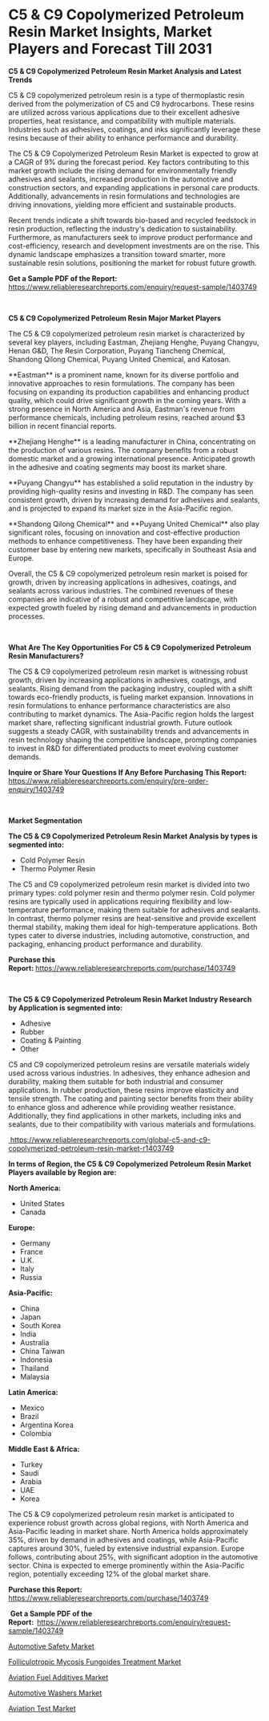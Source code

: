 <p><h1>C5 & C9 Copolymerized Petroleum Resin Market Insights, Market Players and Forecast Till 2031</h1></p><p><strong>C5 & C9 Copolymerized Petroleum Resin Market Analysis and Latest Trends</strong></p>
<p><p>C5 & C9 copolymerized petroleum resin is a type of thermoplastic resin derived from the polymerization of C5 and C9 hydrocarbons. These resins are utilized across various applications due to their excellent adhesive properties, heat resistance, and compatibility with multiple materials. Industries such as adhesives, coatings, and inks significantly leverage these resins because of their ability to enhance performance and durability.</p><p>The C5 & C9 Copolymerized Petroleum Resin Market is expected to grow at a CAGR of 9% during the forecast period. Key factors contributing to this market growth include the rising demand for environmentally friendly adhesives and sealants, increased production in the automotive and construction sectors, and expanding applications in personal care products. Additionally, advancements in resin formulations and technologies are driving innovations, yielding more efficient and sustainable products.</p><p>Recent trends indicate a shift towards bio-based and recycled feedstock in resin production, reflecting the industry's dedication to sustainability. Furthermore, as manufacturers seek to improve product performance and cost-efficiency, research and development investments are on the rise. This dynamic landscape emphasizes a transition toward smarter, more sustainable resin solutions, positioning the market for robust future growth.</p></p>
<p><strong>Get a Sample PDF of the Report:&nbsp;</strong> <a href="https://www.reliableresearchreports.com/enquiry/request-sample/1403749?utm_campaign=1509&utm_medium=2&utm_source=Github&utm_content=ia&utm_term=23102024&utm_id=c5-c9-copolymerized-petroleum-resin">https://www.reliableresearchreports.com/enquiry/request-sample/1403749</a></p>
<p>&nbsp;</p>
<p><strong>C5 & C9 Copolymerized Petroleum Resin Major Market Players</strong></p>
<p><p>The C5 & C9 copolymerized petroleum resin market is characterized by several key players, including Eastman, Zhejiang Henghe, Puyang Changyu, Henan G&D, The Resin Corporation, Puyang Tiancheng Chemical, Shandong Qilong Chemical, Puyang United Chemical, and Katosan. </p><p>**Eastman** is a prominent name, known for its diverse portfolio and innovative approaches to resin formulations. The company has been focusing on expanding its production capabilities and enhancing product quality, which could drive significant growth in the coming years. With a strong presence in North America and Asia, Eastman's revenue from performance chemicals, including petroleum resins, reached around $3 billion in recent financial reports.</p><p>**Zhejiang Henghe** is a leading manufacturer in China, concentrating on the production of various resins. The company benefits from a robust domestic market and a growing international presence. Anticipated growth in the adhesive and coating segments may boost its market share. </p><p>**Puyang Changyu** has established a solid reputation in the industry by providing high-quality resins and investing in R&D. The company has seen consistent growth, driven by increasing demand for adhesives and sealants, and is projected to expand its market size in the Asia-Pacific region.</p><p>**Shandong Qilong Chemical** and **Puyang United Chemical** also play significant roles, focusing on innovation and cost-effective production methods to enhance competitiveness. They have been expanding their customer base by entering new markets, specifically in Southeast Asia and Europe.</p><p>Overall, the C5 & C9 copolymerized petroleum resin market is poised for growth, driven by increasing applications in adhesives, coatings, and sealants across various industries. The combined revenues of these companies are indicative of a robust and competitive landscape, with expected growth fueled by rising demand and advancements in production processes.</p></p>
<p>&nbsp;</p>
<p><strong>What Are The Key Opportunities For C5 & C9 Copolymerized Petroleum Resin Manufacturers?</strong></p>
<p><p>The C5 & C9 copolymerized petroleum resin market is witnessing robust growth, driven by increasing applications in adhesives, coatings, and sealants. Rising demand from the packaging industry, coupled with a shift towards eco-friendly products, is fueling market expansion. Innovations in resin formulations to enhance performance characteristics are also contributing to market dynamics. The Asia-Pacific region holds the largest market share, reflecting significant industrial growth. Future outlook suggests a steady CAGR, with sustainability trends and advancements in resin technology shaping the competitive landscape, prompting companies to invest in R&D for differentiated products to meet evolving customer demands.</p></p>
<p><strong>Inquire or Share Your Questions If Any Before Purchasing This Report:</strong> <a href="https://www.reliableresearchreports.com/enquiry/pre-order-enquiry/1403749?utm_campaign=1509&utm_medium=2&utm_source=Github&utm_content=ia&utm_term=23102024&utm_id=c5-c9-copolymerized-petroleum-resin">https://www.reliableresearchreports.com/enquiry/pre-order-enquiry/1403749</a></p>
<p>&nbsp;</p>
<p><strong>Market Segmentation</strong></p>
<p><strong>The C5 & C9 Copolymerized Petroleum Resin Market Analysis by types is segmented into:</strong></p>
<p><ul><li>Cold Polymer Resin</li><li>Thermo Polymer Resin</li></ul></p>
<p><p>The C5 and C9 copolymerized petroleum resin market is divided into two primary types: cold polymer resin and thermo polymer resin. Cold polymer resins are typically used in applications requiring flexibility and low-temperature performance, making them suitable for adhesives and sealants. In contrast, thermo polymer resins are heat-sensitive and provide excellent thermal stability, making them ideal for high-temperature applications. Both types cater to diverse industries, including automotive, construction, and packaging, enhancing product performance and durability.</p></p>
<p><strong>Purchase this Report:&nbsp;</strong><a href="https://www.reliableresearchreports.com/purchase/1403749?utm_campaign=1509&utm_medium=2&utm_source=Github&utm_content=ia&utm_term=23102024&utm_id=c5-c9-copolymerized-petroleum-resin">https://www.reliableresearchreports.com/purchase/1403749</a></p>
<p>&nbsp;</p>
<p><strong>The C5 & C9 Copolymerized Petroleum Resin Market Industry Research by Application is segmented into:</strong></p>
<p><ul><li>Adhesive</li><li>Rubber</li><li>Coating & Painting</li><li>Other</li></ul></p>
<p><p>C5 and C9 copolymerized petroleum resins are versatile materials widely used across various industries. In adhesives, they enhance adhesion and durability, making them suitable for both industrial and consumer applications. In rubber production, these resins improve elasticity and tensile strength. The coating and painting sector benefits from their ability to enhance gloss and adherence while providing weather resistance. Additionally, they find applications in other markets, including inks and sealants, due to their compatibility with various materials and formulations.</p></p>
<p><a href="https://www.reliableresearchreports.com/global-c5-and-c9-copolymerized-petroleum-resin-market-r1403749?utm_campaign=1509&utm_medium=2&utm_source=Github&utm_content=ia&utm_term=23102024&utm_id=c5-c9-copolymerized-petroleum-resin">&nbsp;https://www.reliableresearchreports.com/global-c5-and-c9-copolymerized-petroleum-resin-market-r1403749</a></p>
<p><strong>In terms of Region, the C5 & C9 Copolymerized Petroleum Resin Market Players available by Region are:</strong></p>
<p>
    <p> <strong> North America: </strong>
        <ul>
            <li>United States</li>
            <li>Canada</li>
        </ul>
        </p> 
    <p> <strong> Europe: </strong>
        <ul>
            <li>Germany</li>
            <li>France</li>
            <li>U.K.</li>
            <li>Italy</li>
            <li>Russia</li>
        </ul>
        </p> 
    <p> <strong> Asia-Pacific: </strong>
        <ul>
            <li>China</li>
            <li>Japan</li>
            <li>South Korea</li>
            <li>India</li>
            <li>Australia</li>
            <li>China Taiwan</li>
            <li>Indonesia</li>
            <li>Thailand</li>
            <li>Malaysia</li>
        </ul>
        </p> 
    <p> <strong> Latin America: </strong>
        <ul>
            <li>Mexico</li>
            <li>Brazil</li>
            <li>Argentina Korea</li>
            <li>Colombia</li>
        </ul>
        </p> 
    <p> <strong> Middle East & Africa: </strong>
        <ul>
            <li>Turkey</li>
            <li>Saudi</li>
            <li>Arabia</li>
            <li>UAE</li>
            <li>Korea</li>
        </ul>
    </p>
    </p>
<p><p>The C5 & C9 copolymerized petroleum resin market is anticipated to experience robust growth across global regions, with North America and Asia-Pacific leading in market share. North America holds approximately 35%, driven by demand in adhesives and coatings, while Asia-Pacific captures around 30%, fueled by extensive industrial expansion. Europe follows, contributing about 25%, with significant adoption in the automotive sector. China is expected to emerge prominently within the Asia-Pacific region, potentially exceeding 12% of the global market share.</p></p>
<p><strong>Purchase this Report: </strong><a href="https://www.reliableresearchreports.com/purchase/1403749?utm_campaign=1509&utm_medium=2&utm_source=Github&utm_content=ia&utm_term=23102024&utm_id=c5-c9-copolymerized-petroleum-resin">https://www.reliableresearchreports.com/purchase/1403749</a></p>
<p>&nbsp;<strong>Get a Sample PDF of the Report:&nbsp;&nbsp;</strong><a href="https://www.reliableresearchreports.com/enquiry/request-sample/1403749?utm_campaign=1509&utm_medium=2&utm_source=Github&utm_content=ia&utm_term=23102024&utm_id=c5-c9-copolymerized-petroleum-resin">https://www.reliableresearchreports.com/enquiry/request-sample/1403749</a></p>
<p><strong></strong></p>
<p><p><a href="https://www.linkedin.com/pulse/comprehensive-automotive-safety-market-report-segmentation-9ow6e?utm_campaign=1509&utm_medium=2&utm_source=Github&utm_content=ia&utm_term=23102024&utm_id=c5-c9-copolymerized-petroleum-resin">Automotive Safety Market</a></p><p><a href="https://github.com/BellAuer/Market-Research-Report-List-1/blob/main/folliculotropic-mycosis-fungoides-treatment-market.md?utm_campaign=1509&utm_medium=2&utm_source=Github&utm_content=ia&utm_term=23102024&utm_id=c5-c9-copolymerized-petroleum-resin">Folliculotropic Mycosis Fungoides Treatment Market</a></p><p><a href="https://www.linkedin.com/pulse/top-trends-transforming-aviation-fuel-additives-market-darbe?utm_campaign=1509&utm_medium=2&utm_source=Github&utm_content=ia&utm_term=23102024&utm_id=c5-c9-copolymerized-petroleum-resin">Aviation Fuel Additives Market</a></p><p><a href="https://www.linkedin.com/pulse/automotive-washers-revenue-growth-report-2024-2031-w0yle?utm_campaign=1509&utm_medium=2&utm_source=Github&utm_content=ia&utm_term=23102024&utm_id=c5-c9-copolymerized-petroleum-resin">Automotive Washers Market</a></p><p><a href="https://www.linkedin.com/pulse/aviation-test-market-revolution-size-share-emerging-yzn7e?utm_campaign=1509&utm_medium=2&utm_source=Github&utm_content=ia&utm_term=23102024&utm_id=c5-c9-copolymerized-petroleum-resin">Aviation Test Market</a></p></p>